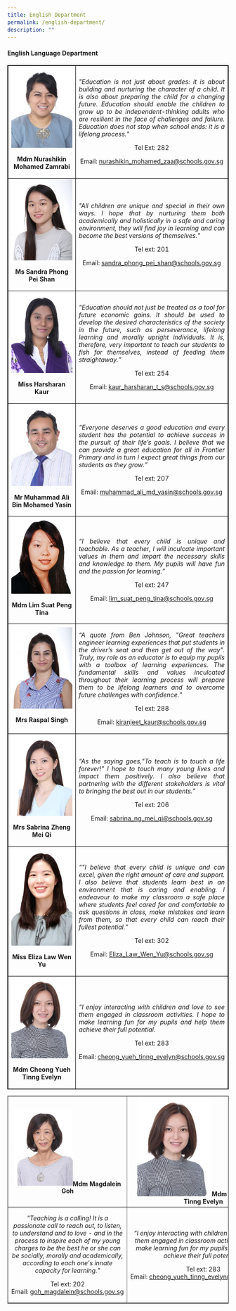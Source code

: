 ```yaml
---
title: English Department
permalink: /english-department/
description: ""
---
```

<h4><strong>English Language Department</strong></h4>
<table style="border-collapse: collapse; width: 100%; border:1px solid black;">
<tbody>
<tr>
<td style="text-align: center; border:1px solid black;">
<img style="width:100%;" src="/images/eng1.jpg">
<p><strong>Mdm Nurashikin Mohamed Zamrabi</strong></p>
</td>
<td style="width: 100%; text-align: justify; border:1px solid black;">
<p><em>"Education is not just about grades: it is about building and nurturing the character of a child. It is also about preparing the child for a changing future. Education should enable the children to grow up to be independent-thinking adults who are resilient in the face of challenges and failure. Education does not stop when school ends: it is a lifelong process."</em></p>
<p style="width: 100%; text-align: center;">Tel Ext: 282</p>
<p style="width: 100%; text-align: center;">Email:&nbsp;<a href="mailto:nurashikin_mohamed_zaa@schools.gov.sg">nurashikin_mohamed_zaa@schools.gov.sg</a></p>
</td>
</tr>
<tr>
<td style="width: 33.3333%; text-align: center; border:1px solid black;">
<img style="width: 100%;" src="/images/eng3.jpg">
<p><strong>Ms Sandra Phong Pei Shan</strong></p></td>
<td style="width: 50%; text-align: justify; border:1px solid black;">
<p><em>"All children are unique and special in their own ways. I hope that by nurturing them both academically and holistically in a safe and caring environment, they will find joy in learning and can become the best versions of themselves."</em></p>
<p style="width: 100%; text-align: center;">Tel ext: 201
</p><p style="width: 100%; text-align: center;">Email:&nbsp;<a href="mailto:sandra_phong_pei_shan@schools.gov.sg">sandra_phong_pei_shan@schools.gov.sg</a></p>
</td>
</tr>
<tr>
<td style="width: 33.3333%; text-align: center; border:1px solid black;">
<img style="width: 100%;" src="/images/eng4.jpg">
<p><strong>Miss Harsharan Kaur</strong></p>
</td>
<td style="width: 50%; text-align: justify; border:1px solid black;">
<p><em>“Education should not just be treated as a tool for future economic gains. It should be used to develop the desired characteristics of the society in the future, such as perseverance, lifelong learning and morally upright individuals. It is, therefore, very important to teach our students to fish for themselves, instead of feeding them straightaway.”</em></p>
<p style="width: 100%; text-align: center;">Tel ext: 254</p>
<p style="width: 100%; text-align: center;">Email:&nbsp;<a href="mailto:kaur_harsharan_t_s@schools.gov.sg">kaur_harsharan_t_s@schools.gov.sg</a></p>
</td>
</tr>
<tr>
<td style="width: 33.3333%; text-align: center; border:1px solid black;">
<img style="width: 100%;" src="/images/eng5.jpg">
<p><strong>Mr Muhammad Ali Bin Mohamed Yasin</strong></p>
</td>
<td style="width: 50%; text-align: justify; border:1px solid black;">
<p><em>“Everyone deserves a good education and every student has the potential to achieve success in the pursuit of their life’s goals. I believe that we can provide a great education for all in Frontier Primary and in turn I expect great things from our students as they grow.”</em></p>
<p style="width: 100%; text-align: center;">Tel ext: 207</p>
<p style="width: 100%; text-align: center;">Email:&nbsp;<a href="mailto:muhammad_ali_md_yasin@schools.gov.sg">muhammad_ali_md_yasin@schools.gov.sg</a></p>
</td>
</tr>
<tr>
<td style="width: 33.3333%; text-align: center; border:1px solid black;">
<img style="width: 100%;" src="/images/eng6.png" >
<p><strong>Mdm Lim Suat Peng Tina</strong></p>
</td>
<td style="width: 50%; text-align: justify; border:1px solid black;">
<p><em>“I believe that every child is unique and teachable. As a teacher, I will inculcate important values in them and impart the necessary skills and knowledge to them. My pupils will have fun and the passion for learning.”</em></p>
<p style="width: 100%; text-align: center;">Tel ext: 247</p>
<p style="width: 100%; text-align: center;">Email:&nbsp;<a href="mailto:lim_suat_peng_tina@schools.gov.sg">lim_suat_peng_tina@schools.gov.sg</a></p>
</td>
<tr>
<td style="width: 33.3333%; text-align: center; border:1px solid black;">
<img style="width: 100%;" src="/images/cha4.jpg" >
<p><strong>Mrs Raspal Singh</strong></p>
</td>
<td style="width: 50%; text-align: justify; border:1px solid black;">
<p><em>“A quote from Ben Johnson, "Great teachers engineer learning experiences that put students in the driver&rsquo;s seat and then get out of the way". Truly, my role as an educator is to equip my pupils with a toolbox of learning experiences. The fundamental skills and values inculcated throughout their learning process will prepare them to be lifelong learners and to overcome future challenges with confidence.”</em></p>
<p style="width: 100%; text-align: center;">Tel ext: 288</p>
<p style="width: 100%; text-align: center;">Email:&nbsp;<a href="mailto:kiranjeet_kaur@schools.gov.sg">kiranjeet_kaur@schools.gov.sg</a></p>
</td>
<tr>
<td style="width: 33.3333%; text-align: center; border:1px solid black;">
<img style="width: 100%;" src="/images/cha2.jpg" >
<p><strong>Mrs Sabrina Zheng Mei Qi</strong></p></td>
<td style="width: 50%; text-align: justify; border:1px solid black;">
<p><em>“As the saying goes,"To teach is to touch a life forever!" I hope to touch many young lives and impact them positively. I also believe that partnering with the different stakeholders is vital to bringing the best out in our students.”</em></p>
<p style="width: 100%; text-align: center;">Tel ext: 206</p>
<p style="width: 100%; text-align: center;">Email:&nbsp;<a href="mailto:sabrina_ng_mei_qi@schools.gov.sg">sabrina_ng_mei_qi@schools.gov.sg</a></p>
</td>
<tr>
<td style="width: 33.3333%; text-align: center; border:1px solid black;">
<img style="width: 100%;" src="/images/ma8.jpg" >
<p><strong>Miss Eliza Law Wen Yu</strong></p></td>
<td style="width: 50%; text-align: justify; border:1px solid black;">
<p><em>“"I believe that every child is unique and can excel, given the right amount of care and support. I also believe that students learn best in an environment that is caring and enabling. I endeavour to make my classroom a safe place where students feel cared for and comfortable to ask questions in class, make mistakes and learn from them, so that every child can reach their fullest potential.”</em></p>
<p style="width: 100%; text-align: center;">Tel ext: 302</p>
<p style="width: 100%; text-align: center;">Email:&nbsp;<a href="mailto:Eliza_Law_Wen_Yu@schools.gov.sg">Eliza_Law_Wen_Yu@schools.gov.sg</a></p>
</td>
<tr>
<td style="width: 33.3333%; text-align: center; border:1px solid black;">
<img style="width: 100%;" src="/images/eng8.jpg" >
<p><strong>Mdm Cheong Yueh Tinng Evelyn</strong></p></td>
<td style="width: 50%; text-align: justify; border:1px solid black;">
<p><em>“I enjoy interacting with children and love to see them engaged in classroom activities. I hope to make learning fun for my pupils and help them achieve their full potential.</em></p>
<p style="width: 100%; text-align: center;">Tel ext: 283</p>
<p style="width: 100%; text-align: center;">Email:&nbsp;<a href="mailto:cheong_yueh_tinng_evelyn@schools.gov.sg">cheong_yueh_tinng_evelyn@schools.gov.sg</a></p>
</td>
</tbody>
</table>
<table border="1" style="border-collapse: collapse; width: 100%;">
<tbody>
</tr>
<tr>
<td style="width: 33.3333%; text-align: center;"><img src="/images/eng7.jpg" style="width: 52%;"><strong>Mdm Magdalein Goh</strong></td>
<td style="width: 33.3333%; text-align: center;"><img src="/images/eng8.jpg" style="width: 51%;"><strong>Mdm Cheong Yueh Tinng Evelyn</strong></td>
<td style="width: 33.3333%; text-align: center;">&nbsp;</td>
</tr>
<tr>
<td style="width: 33.3333%; text-align: center;">
<p><em>"Teaching is a calling! It is a passionate call to reach out, to listen, to understand and to love - and in the process to inspire each of my young charges to be the best he or she can be socially, morally and academically, according to each one's innate capacity for learning."</em></p>
<p>Tel&nbsp;ext: 202<br>Email:&nbsp;<a href="mailto:goh_magdalein@schools.gov.sg">goh_magdalein@schools.gov.sg</a></p>
</td>
<td style="width: 33.3333%; text-align: center;">
<p><em>“I enjoy interacting with children and love to see them engaged in classroom activities. I hope to make learning fun for my pupils and help them achieve their full potential.”</em></p>
<p>Tel&nbsp;ext: 283<br>Email:&nbsp;<a href="mailto:cheong_yueh_tinng_evelyn@schools.gov.sg">cheong_yueh_tinng_evelyn@schools.gov.sg</a></p>
</td>
<td style="width: 33.3333%; text-align: center;">&nbsp;</td>
</tr>
</tbody>
</table>